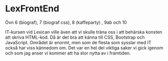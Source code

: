 # LexFrontEnd
Övn 6 (biograf), 7 (biograf css), 8 (kaffeparty) , 9ab och 10

IT-kursen vid Lexican ville även att vi skulle träna oss i att behärska konsten att skriva HTML-kod.
Då är det bra att känna till CSS, Bootstrap och JavaScript. Området är enormt, men som de flesta som
sysslar med IT också har viss kännedom om. Det var en hel del viktiga saker vi gick igenom och som
jag anser vi kommer att ha stor nytta av i framtiden.
